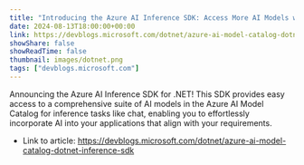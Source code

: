 ```yaml
---
title: "Introducing the Azure AI Inference SDK: Access More AI Models with the Azure AI Model Catalog"
date: 2024-08-13T18:00:00+00:00
link: https://devblogs.microsoft.com/dotnet/azure-ai-model-catalog-dotnet-inference-sdk
showShare: false
showReadTime: false
thumbnail: images/dotnet.png
tags: ["devblogs.microsoft.com"]
---
```

Announcing the Azure AI Inference SDK for .NET! This SDK provides easy access to a comprehensive suite of AI models in the Azure AI Model Catalog for inference tasks like chat, enabling you to effortlessly incorporate AI into your applications that align with your requirements.

- Link to article: https://devblogs.microsoft.com/dotnet/azure-ai-model-catalog-dotnet-inference-sdk